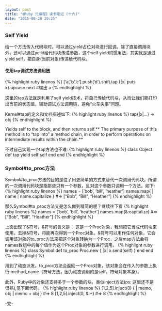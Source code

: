 ```yaml
---
layout: post
title: "《Ruby 元编程》读书笔记 (十六)"
date: "2015-08-28 20:25"
---
```


### Self Yield

给一个方法传入代码块时，可以通过yield占位对块进行回调。除了直接调用块外，还可以通过yeild给代码块传递参数，这个self yield的惯用法，其实就是通过yield self，把自身(当前对象)传递给代码块。

#### 使用tap调试方法调用链
{% highlight ruby linenos %}
[‘a’,’b’,’c’].push(‘d’).shift.tap {|x| puts x}.upcase.next
#输出
a
{% endhighlight %}

这里的tap方法就是利用了self yield技术，将自己传给代码块，从而让我们能打印出当前的状态值，辅助调试方法调用链，避免“火车失事”问题。

Kernel#tap的定义和文档描述如下:
{% highlight ruby linenos %}
tap{|x|...} → obj
{% endhighlight %}

Yields self to the block, and then returns self.** The primary purpose of this method is to “tap into” a method chain, in order to perform operations on intermediate results within the chain.**

不过自己实现一个tap方法也不难:
{% highlight ruby linenos %}
class Object
    def tap
        yield self
        self
    end
end
{% endhighlight %}

### Symbol#to_proc方法

Symbol#to_proc方法的目的是位了用更简单的方式来替代一次调用代码块。所谓的一次调用代码块是指那些只有一个参数，且对这个参数只调用一个方法。如下:
{% highlight ruby linenos %}
names = [‘bob’, ’bill’, ‘heather’]
names.map{ | name | name.capitalize } #=> [“Bob”, “Bill”, “Heather”]
{% endhighlight %}

那么Symbol#to_proc方法又是怎么做到精简的呢？继续往下看
{% highlight ruby linenos %}
names = [‘bob’, ’bill’, ‘heather’]
names.map(&:capitalize) #=> [“Bob”, “Bill”, “Heather”]
{% endhighlight %}

上面出现了&符号，&符号的含义是： 这是一个Proc对象，我想把它当成代码块来使用。去掉&符号，将能再次得到一个Proc对象。&符号可以用作任何对象，它会调用该对象的to_proc方法来把这个对象转换为一个Proc，之后map方法会将names数组中的每个值作为这个Proc对象的参数进行调用。
{% highlight ruby linenos %}
class Symbol
    def to_proc
        Proc.new { |x| x.send(self) }
    end
end
{% endhighlight %}

用到了动态派发，to_proc方法会返回一个Proc对象，该对象会在传入的参数上执行:method_name（符号方法，因为动态调用的是self，符号对象本身）。

此外，Ruby中的对象还支持多于一个参数的块，类似inject方法(ps: 这里还不是很熟),见下面代码。
{% highlight ruby linenos %}
[1,2,5].inject(0) { | memo, obj | memo + obj } #=> 8
[1,2,5].inject(0, &:+) #=> 8
{% endhighlight %}

-完-
